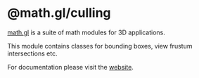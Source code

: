 # @math.gl/culling

[math.gl](https://math.gl/docs) is a suite of math modules for 3D applications.

This module contains classes for bounding boxes, view frustum intersections etc.

For documentation please visit the [website](https://math.gl).
